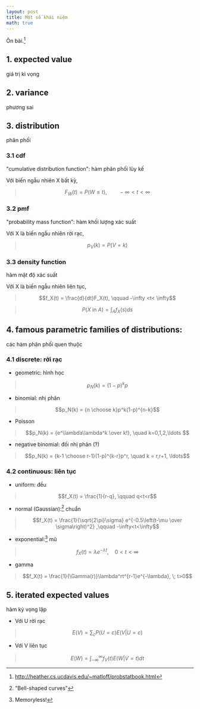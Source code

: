 ```yaml
---
layout: post
title: Một số khái niệm
math: true
---
```


Ôn bài.[^1]

## 1. expected value

giá trị kì vọng

## 2. variance

phương sai

## 3. distribution

phân phối
	
### 3.1 cdf

"cumulative distribution function": hàm phân phối lũy kế

Với biến ngẫu nhiên X bất kỳ,

> $$F_W(t) = P(W \le t), \qquad -\infty <t< \infty$$

### 3.2 pmf

"probability mass function": hàm khối lượng xác suất

Với X là biến ngẫu nhiên rời rạc,

> $$p_V(k) = P(V=k)$$

### 3.3 density function

hàm mật độ xác suất

Với X là biến ngẫu nhiên liên tục,

> $$f_X(t) = \frac{d}{dt}F_X(t), \qquad -\infty <t< \infty$$

> $$P(X \text{ in } A) = \int_A f_X(s)ds $$

## 4. famous parametric families of distributions:

các hàm phân phối quen thuộc

### 4.1 discrete: rời rạc

- geometric: hình học

> $$p_N(k) = (1-p)^{k}p$$

- binomial: nhị phân

> $$p_N(k) = {n \choose k}p^k(1-p)^{n-k}$$

- Poisson

> $$p_N(k) = {e^\lambda\lambda^k \over k!}, \quad k=0,1,2,\ldots $$

- negative binomial: đối nhị phân (?)

> $$p_N(k) = {k-1 \choose r-1}(1-p)^{k-r}p^r, \quad k = r,r+1, \ldots$$

### 4.2 continuous: liên tục

- uniform: đều

> $$f_X(t) = \frac{1}{r-q}, \qquad q<t<r$$

- normal (Gaussian):[^2] chuẩn

> $$f_X(t) = \frac{1}{\sqrt{2\pi}\sigma} e^{-0.5\left(t-\mu \over \sigma\right)^2} ,\qquad -\infty<t<\infty$$

- exponential:[^3] mũ

> $$ f_X(t) = \lambda e^{-\lambda t}, \quad 0<t<\infty$$

- gamma

> $$f_X(t) = \frac{1}{\Gamma(r)}\lambda^rt^{r-1}e^{-\lambda}, \; t>0$$

## 5. iterated expected values

hàm kỳ vọng lặp

- Với U rời rạc

> $$E(V) = \sum_cP(U=c)E(V \vert U=c)$$

- Với V liên tục

> $$E(W) = \int_{-\infty}^{\infty}f_V(t)E(W \vert V=t)dt$$

[^1]: <http://heather.cs.ucdavis.edu/~matloff/probstatbook.html>

[^2]: "Bell-shaped curves"

[^3]: Memoryless!

